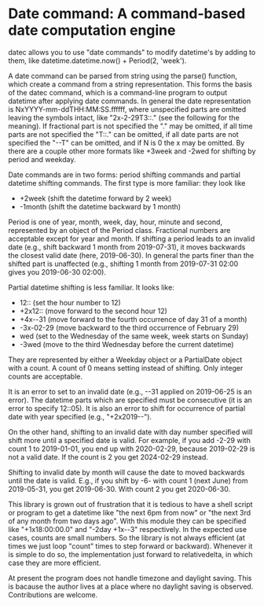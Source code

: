 # Date command: A command-based date computation engine

datec allows you to use "date commands" to modify datetime's by adding
to them, like datetime.datetime.now() + Period(2, 'week').

A date command can be parsed from string using the parse() function,
which create a command from a string representation.  This forms the
basis of the datec command, which is a command-line program to output
datetime after applying date commands.  In general the date
representation is NxYYYY-mm-ddTHH:MM:SS.ffffff, where unspecified
parts are omitted leaving the symbols intact, like "2x-2-29T3::." (see
the following for the meaning).  If fractional part is not specified
the "." may be omitted, if all time parts are not specified the "T::."
can be omitted, if all date parts are not specified the "--T" can be
omitted, and if N is 0 the x may be omitted.  By there are a couple
other more formats like +3week and -2wed for shifting by period and
weekday.

Date commands are in two forms: period shifting commands and partial
datetime shifting commands.  The first type is more familiar: they
look like

  * +2week (shift the datetime forward by 2 week)
  * -1month (shift the datetime backward by 1 month)

Period is one of year, month, week, day, hour, minute and second,
represented by an object of the Period class.  Fractional numbers are
acceptable except for year and month.  If shifting a period leads to
an invalid date (e.g., shift backward 1 month from 2019-07-31), it
moves backwards the closest valid date (here, 2019-06-30).  In general
the parts finer than the shifted part is unaffected (e.g., shifting 1
month from 2019-07-31 02:00 gives you 2019-06-30 02:00).

Partial datetime shifting is less familiar.  It looks like:

  * 12:: (set the hour number to 12)
  * +2x12:: (move forward to the second hour 12)
  * +4x--31 (move forward to the fourth occurrence of day 31 of a month)
  * -3x-02-29 (move backward to the third occurrence of February 29)
  * wed (set to the Wednesday of the same week, week starts on Sunday)
  * -3wed (move to the third Wednesday before the current datetime)

They are represented by either a Weekday object or a PartialDate
object with a count.  A count of 0 means setting instead of shifting.
Only integer counts are acceptable.

It is an error to set to an invalid date (e.g., --31 applied on
2019-06-25 is an error).  The datetime parts which are specified must
be consecutive (it is an error to specify 12::05).  It is also an
error to shift for occurrence of partial date with year specified
(e.g., "+2x2019--").

On the other hand, shifting to an invalid date with day number
specified will shift more until a specified date is valid.  For
example, if you add -2-29 with count 1 to 2019-01-01, you end up with
2020-02-29, because 2019-02-29 is not a valid date.  If the count is 2
you get 2024-02-29 instead.

Shifting to invalid date by month will cause the date to moved
backwards until the date is valid.  E.g., if you shift by -6- with
count 1 (next June) from 2019-05-31, you get 2019-06-30.  With count 2
you get 2020-06-30.

This library is grown out of frustration that it is tedious to have a
shell script or program to get a datetime like "the next 6pm from now"
or "the next 3rd of any month from two days ago".  With this module
they can be specified like "+1x18:00:00.0" and "-2day +1x--3"
respectively.  In the expected use cases, counts are small numbers.
So the library is not always efficient (at times we just loop "count"
times to step forward or backward).  Whenever it is simple to do so,
the implementation just forward to relativedelta, in which case they
are more efficient.

At present the program does not handle timezone and daylight saving.
This is bacause the author lives at a place where no daylight saving
is observed.  Contributions are welcome.
